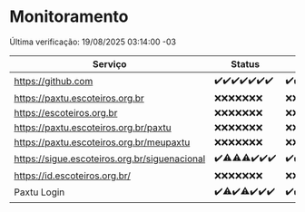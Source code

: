 # Monitoramento

Última verificação: 19/08/2025 03:14:00 -03

|Serviço|Status|Últimas 24h|
|---|---|---|
|https://github.com|<span title="2025-08-12: OK=23">✔️</span><span title="2025-08-13: OK=23">✔️</span><span title="2025-08-14: OK=23">✔️</span><span title="2025-08-15: OK=23">✔️</span><span title="2025-08-16: OK=23">✔️</span><span title="2025-08-17: OK=23">✔️</span><span title="2025-08-18: OK=5">✔️</span>|<span title="18/08/2025 03:16:00 -03 : 200">✔️</span><span title="18/08/2025 04:14:00 -03 : 200">✔️</span><span title="18/08/2025 05:15:00 -03 : 200">✔️</span><span title="18/08/2025 06:15:00 -03 : 200">✔️</span><span title="18/08/2025 07:11:00 -03 : 200">✔️</span><span title="18/08/2025 08:09:00 -03 : 200">✔️</span><span title="18/08/2025 09:19:00 -03 : 200">✔️</span><span title="18/08/2025 10:28:00 -03 : 200">✔️</span><span title="18/08/2025 11:11:00 -03 : 200">✔️</span><span title="18/08/2025 12:11:00 -03 : 200">✔️</span><span title="18/08/2025 13:12:00 -03 : 200">✔️</span><span title="18/08/2025 14:10:00 -03 : 200">✔️</span><span title="18/08/2025 15:14:00 -03 : 200">✔️</span><span title="18/08/2025 16:09:00 -03 : 200">✔️</span><span title="18/08/2025 17:10:00 -03 : 200">✔️</span><span title="18/08/2025 18:07:00 -03 : 200">✔️</span><span title="18/08/2025 19:09:00 -03 : 200">✔️</span><span title="18/08/2025 20:09:00 -03 : 200">✔️</span><span title="18/08/2025 21:48:00 -03 : 200">✔️</span><span title="18/08/2025 23:26:00 -03 : 200">✔️</span><span title="19/08/2025 00:35:00 -03 : 200">✔️</span><span title="19/08/2025 01:12:00 -03 : 200">✔️</span><span title="19/08/2025 02:10:00 -03 : 200">✔️</span><span title="19/08/2025 03:14:00 -03 : 200">✔️</span>|
|https://paxtu.escoteiros.org.br|<span title="2025-08-12: Falhas=23">❌</span><span title="2025-08-13: Falhas=23">❌</span><span title="2025-08-14: Falhas=23">❌</span><span title="2025-08-15: Falhas=23">❌</span><span title="2025-08-16: Falhas=23">❌</span><span title="2025-08-17: Falhas=23">❌</span><span title="2025-08-18: Falhas=5">❌</span>|<span title="18/08/2025 03:16:00 -03 : 403">❌</span><span title="18/08/2025 04:14:00 -03 : 403">❌</span><span title="18/08/2025 05:15:00 -03 : 403">❌</span><span title="18/08/2025 06:15:00 -03 : 403">❌</span><span title="18/08/2025 07:11:00 -03 : 403">❌</span><span title="18/08/2025 08:09:00 -03 : 403">❌</span><span title="18/08/2025 09:19:00 -03 : 403">❌</span><span title="18/08/2025 10:28:00 -03 : 403">❌</span><span title="18/08/2025 11:11:00 -03 : 403">❌</span><span title="18/08/2025 12:11:00 -03 : 403">❌</span><span title="18/08/2025 13:12:00 -03 : 403">❌</span><span title="18/08/2025 14:10:00 -03 : 403">❌</span><span title="18/08/2025 15:14:00 -03 : 403">❌</span><span title="18/08/2025 16:09:00 -03 : 403">❌</span><span title="18/08/2025 17:11:00 -03 : 403">❌</span><span title="18/08/2025 18:07:00 -03 : 403">❌</span><span title="18/08/2025 19:09:00 -03 : 403">❌</span><span title="18/08/2025 20:09:00 -03 : 403">❌</span><span title="18/08/2025 21:48:00 -03 : 403">❌</span><span title="18/08/2025 23:26:00 -03 : 403">❌</span><span title="19/08/2025 00:35:00 -03 : 403">❌</span><span title="19/08/2025 01:12:00 -03 : 403">❌</span><span title="19/08/2025 02:10:00 -03 : 403">❌</span><span title="19/08/2025 03:14:00 -03 : 403">❌</span>|
|https://escoteiros.org.br|<span title="2025-08-12: Falhas=23">❌</span><span title="2025-08-13: Falhas=23">❌</span><span title="2025-08-14: Falhas=23">❌</span><span title="2025-08-15: Falhas=23">❌</span><span title="2025-08-16: Falhas=23">❌</span><span title="2025-08-17: Falhas=23">❌</span><span title="2025-08-18: Falhas=5">❌</span>|<span title="18/08/2025 03:16:00 -03 : 403">❌</span><span title="18/08/2025 04:14:00 -03 : 403">❌</span><span title="18/08/2025 05:15:00 -03 : 403">❌</span><span title="18/08/2025 06:15:00 -03 : 403">❌</span><span title="18/08/2025 07:11:00 -03 : 403">❌</span><span title="18/08/2025 08:09:00 -03 : 403">❌</span><span title="18/08/2025 09:19:00 -03 : 403">❌</span><span title="18/08/2025 10:28:00 -03 : 403">❌</span><span title="18/08/2025 11:11:00 -03 : 403">❌</span><span title="18/08/2025 12:11:00 -03 : 403">❌</span><span title="18/08/2025 13:12:00 -03 : 403">❌</span><span title="18/08/2025 14:10:00 -03 : 403">❌</span><span title="18/08/2025 15:14:00 -03 : 403">❌</span><span title="18/08/2025 16:09:00 -03 : 403">❌</span><span title="18/08/2025 17:11:00 -03 : 403">❌</span><span title="18/08/2025 18:07:00 -03 : 403">❌</span><span title="18/08/2025 19:09:00 -03 : 403">❌</span><span title="18/08/2025 20:09:00 -03 : 403">❌</span><span title="18/08/2025 21:48:00 -03 : 403">❌</span><span title="18/08/2025 23:26:00 -03 : 403">❌</span><span title="19/08/2025 00:35:00 -03 : 403">❌</span><span title="19/08/2025 01:12:00 -03 : 403">❌</span><span title="19/08/2025 02:10:00 -03 : 403">❌</span><span title="19/08/2025 03:14:00 -03 : 403">❌</span>|
|https://paxtu.escoteiros.org.br/paxtu|<span title="2025-08-12: Falhas=23">❌</span><span title="2025-08-13: Falhas=23">❌</span><span title="2025-08-14: Falhas=23">❌</span><span title="2025-08-15: Falhas=23">❌</span><span title="2025-08-16: Falhas=23">❌</span><span title="2025-08-17: Falhas=23">❌</span><span title="2025-08-18: Falhas=5">❌</span>|<span title="18/08/2025 03:16:00 -03 : 403">❌</span><span title="18/08/2025 04:14:00 -03 : 403">❌</span><span title="18/08/2025 05:15:00 -03 : 403">❌</span><span title="18/08/2025 06:15:00 -03 : 403">❌</span><span title="18/08/2025 07:11:00 -03 : 403">❌</span><span title="18/08/2025 08:09:00 -03 : 403">❌</span><span title="18/08/2025 09:19:00 -03 : 403">❌</span><span title="18/08/2025 10:28:00 -03 : 403">❌</span><span title="18/08/2025 11:11:00 -03 : 403">❌</span><span title="18/08/2025 12:11:00 -03 : 403">❌</span><span title="18/08/2025 13:12:00 -03 : 403">❌</span><span title="18/08/2025 14:10:00 -03 : 403">❌</span><span title="18/08/2025 15:14:00 -03 : 403">❌</span><span title="18/08/2025 16:09:00 -03 : 403">❌</span><span title="18/08/2025 17:11:00 -03 : 403">❌</span><span title="18/08/2025 18:07:00 -03 : 403">❌</span><span title="18/08/2025 19:09:00 -03 : 403">❌</span><span title="18/08/2025 20:09:00 -03 : 403">❌</span><span title="18/08/2025 21:48:00 -03 : 403">❌</span><span title="18/08/2025 23:26:00 -03 : 403">❌</span><span title="19/08/2025 00:35:00 -03 : 403">❌</span><span title="19/08/2025 01:12:00 -03 : 403">❌</span><span title="19/08/2025 02:10:00 -03 : 403">❌</span><span title="19/08/2025 03:14:00 -03 : 403">❌</span>|
|https://paxtu.escoteiros.org.br/meupaxtu|<span title="2025-08-12: Falhas=23">❌</span><span title="2025-08-13: Falhas=23">❌</span><span title="2025-08-14: Falhas=23">❌</span><span title="2025-08-15: Falhas=23">❌</span><span title="2025-08-16: Falhas=23">❌</span><span title="2025-08-17: Falhas=23">❌</span><span title="2025-08-18: Falhas=5">❌</span>|<span title="18/08/2025 03:16:00 -03 : 403">❌</span><span title="18/08/2025 04:14:00 -03 : 403">❌</span><span title="18/08/2025 05:15:00 -03 : 403">❌</span><span title="18/08/2025 06:15:00 -03 : 403">❌</span><span title="18/08/2025 07:11:00 -03 : 403">❌</span><span title="18/08/2025 08:09:00 -03 : 403">❌</span><span title="18/08/2025 09:19:00 -03 : 403">❌</span><span title="18/08/2025 10:28:00 -03 : 403">❌</span><span title="18/08/2025 11:11:00 -03 : 403">❌</span><span title="18/08/2025 12:11:00 -03 : 403">❌</span><span title="18/08/2025 13:12:00 -03 : 403">❌</span><span title="18/08/2025 14:10:00 -03 : 403">❌</span><span title="18/08/2025 15:14:00 -03 : 403">❌</span><span title="18/08/2025 16:09:00 -03 : 403">❌</span><span title="18/08/2025 17:11:00 -03 : 403">❌</span><span title="18/08/2025 18:07:00 -03 : 403">❌</span><span title="18/08/2025 19:09:00 -03 : 403">❌</span><span title="18/08/2025 20:09:00 -03 : 403">❌</span><span title="18/08/2025 21:48:00 -03 : 403">❌</span><span title="18/08/2025 23:26:00 -03 : 403">❌</span><span title="19/08/2025 00:35:00 -03 : 403">❌</span><span title="19/08/2025 01:12:00 -03 : 403">❌</span><span title="19/08/2025 02:10:00 -03 : 403">❌</span><span title="19/08/2025 03:14:00 -03 : 403">❌</span>|
|https://sigue.escoteiros.org.br/siguenacional|<span title="2025-08-12: OK=23">✔️</span><span title="2025-08-13: OK=22, Falhas=1">⚠️</span><span title="2025-08-14: OK=22, Falhas=1">⚠️</span><span title="2025-08-15: OK=22, Falhas=1">⚠️</span><span title="2025-08-16: OK=23">✔️</span><span title="2025-08-17: OK=23">✔️</span><span title="2025-08-18: OK=5">✔️</span>|<span title="18/08/2025 03:16:00 -03 : 200">✔️</span><span title="18/08/2025 04:14:00 -03 : 200">✔️</span><span title="18/08/2025 05:15:00 -03 : 200">✔️</span><span title="18/08/2025 06:15:00 -03 : 200">✔️</span><span title="18/08/2025 07:11:00 -03 : 200">✔️</span><span title="18/08/2025 08:09:00 -03 : 200">✔️</span><span title="18/08/2025 09:19:00 -03 : 200">✔️</span><span title="18/08/2025 10:28:00 -03 : 200">✔️</span><span title="18/08/2025 11:11:00 -03 : 200">✔️</span><span title="18/08/2025 12:11:00 -03 : 200">✔️</span><span title="18/08/2025 13:12:00 -03 : 0">❌</span><span title="18/08/2025 14:10:00 -03 : 200">✔️</span><span title="18/08/2025 15:14:00 -03 : 200">✔️</span><span title="18/08/2025 16:09:00 -03 : 200">✔️</span><span title="18/08/2025 17:11:00 -03 : 200">✔️</span><span title="18/08/2025 18:07:00 -03 : 200">✔️</span><span title="18/08/2025 19:09:00 -03 : 200">✔️</span><span title="18/08/2025 20:09:00 -03 : 200">✔️</span><span title="18/08/2025 21:48:00 -03 : 200">✔️</span><span title="18/08/2025 23:26:00 -03 : 200">✔️</span><span title="19/08/2025 00:35:00 -03 : 200">✔️</span><span title="19/08/2025 01:12:00 -03 : 200">✔️</span><span title="19/08/2025 02:10:00 -03 : 200">✔️</span><span title="19/08/2025 03:14:00 -03 : 200">✔️</span>|
|https://id.escoteiros.org.br/|<span title="2025-08-12: Falhas=23">❌</span><span title="2025-08-13: Falhas=23">❌</span><span title="2025-08-14: Falhas=23">❌</span><span title="2025-08-15: Falhas=23">❌</span><span title="2025-08-16: Falhas=23">❌</span><span title="2025-08-17: Falhas=23">❌</span><span title="2025-08-18: Falhas=5">❌</span>|<span title="18/08/2025 03:17:00 -03 : 403">❌</span><span title="18/08/2025 04:14:00 -03 : 403">❌</span><span title="18/08/2025 05:15:00 -03 : 403">❌</span><span title="18/08/2025 06:15:00 -03 : 403">❌</span><span title="18/08/2025 07:11:00 -03 : 403">❌</span><span title="18/08/2025 08:09:00 -03 : 403">❌</span><span title="18/08/2025 09:19:00 -03 : 403">❌</span><span title="18/08/2025 10:28:00 -03 : 403">❌</span><span title="18/08/2025 11:11:00 -03 : 403">❌</span><span title="18/08/2025 12:11:00 -03 : 403">❌</span><span title="18/08/2025 13:12:00 -03 : 403">❌</span><span title="18/08/2025 14:10:00 -03 : 403">❌</span><span title="18/08/2025 15:14:00 -03 : 403">❌</span><span title="18/08/2025 16:09:00 -03 : 403">❌</span><span title="18/08/2025 17:11:00 -03 : 403">❌</span><span title="18/08/2025 18:07:00 -03 : 403">❌</span><span title="18/08/2025 19:09:00 -03 : 403">❌</span><span title="18/08/2025 20:09:00 -03 : 403">❌</span><span title="18/08/2025 21:48:00 -03 : 403">❌</span><span title="18/08/2025 23:26:00 -03 : 403">❌</span><span title="19/08/2025 00:35:00 -03 : 403">❌</span><span title="19/08/2025 01:12:00 -03 : 403">❌</span><span title="19/08/2025 02:10:00 -03 : 403">❌</span><span title="19/08/2025 03:14:00 -03 : 403">❌</span>|
|Paxtu Login|<span title="2025-08-12: OK=23">✔️</span><span title="2025-08-13: OK=22, Falhas=1">⚠️</span><span title="2025-08-14: OK=23">✔️</span><span title="2025-08-15: OK=22, Falhas=1">⚠️</span><span title="2025-08-16: OK=23">✔️</span><span title="2025-08-17: OK=23">✔️</span><span title="2025-08-18: OK=5">✔️</span>|<span title="18/08/2025 03:17:00 -03 : 200">✔️</span><span title="18/08/2025 04:14:00 -03 : 200">✔️</span><span title="18/08/2025 05:15:00 -03 : 200">✔️</span><span title="18/08/2025 06:15:00 -03 : 200">✔️</span><span title="18/08/2025 07:11:00 -03 : 200">✔️</span><span title="18/08/2025 08:09:00 -03 : 200">✔️</span><span title="18/08/2025 09:19:00 -03 : 200">✔️</span><span title="18/08/2025 10:28:00 -03 : 200">✔️</span><span title="18/08/2025 11:11:00 -03 : 200">✔️</span><span title="18/08/2025 12:11:00 -03 : 200">✔️</span><span title="18/08/2025 13:12:00 -03 : 200">✔️</span><span title="18/08/2025 14:10:00 -03 : 200">✔️</span><span title="18/08/2025 15:14:00 -03 : 200">✔️</span><span title="18/08/2025 16:09:00 -03 : 200">✔️</span><span title="18/08/2025 17:11:00 -03 : 200">✔️</span><span title="18/08/2025 18:07:00 -03 : 200">✔️</span><span title="18/08/2025 19:09:00 -03 : 200">✔️</span><span title="18/08/2025 20:09:00 -03 : 200">✔️</span><span title="18/08/2025 21:48:00 -03 : 200">✔️</span><span title="18/08/2025 23:26:00 -03 : 200">✔️</span><span title="19/08/2025 00:35:00 -03 : 200">✔️</span><span title="19/08/2025 01:12:00 -03 : 200">✔️</span><span title="19/08/2025 02:10:00 -03 : 200">✔️</span><span title="19/08/2025 03:14:00 -03 : 200">✔️</span>|
